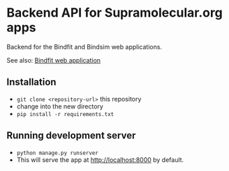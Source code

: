 # Backend API for Supramolecular.org apps

Backend for the Bindfit and Bindsim web applications.

See also: [Bindfit web application](https://github.com/opendatastudio/bindfit-webapp)

## Installation

* `git clone <repository-url>` this repository
* change into the new directory
* `pip install -r requirements.txt`

## Running development server

* `python manage.py runserver`
* This will serve the app at [http://localhost:8000](http://localhost:8000)
  by default.
